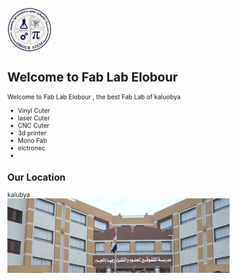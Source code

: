  ![alt text](npic.jpg)

# Welcome to Fab Lab Elobour 

Welcome to Fab Lab Elobour , the best Fab Lab of kaluobya
- Vinyl Cuter
- laser Cuter
- CNC Cuter
- 3d printer
- Mono Fab
- elctronec
- 

## Our Location
kalubya 
![alt text](pc.jpg)
